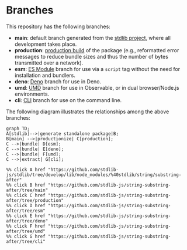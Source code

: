 <!--

@license Apache-2.0

Copyright (c) 2023 The Stdlib Authors.

Licensed under the Apache License, Version 2.0 (the "License");
you may not use this file except in compliance with the License.
You may obtain a copy of the License at

    http://www.apache.org/licenses/LICENSE-2.0

Unless required by applicable law or agreed to in writing, software
distributed under the License is distributed on an "AS IS" BASIS,
WITHOUT WARRANTIES OR CONDITIONS OF ANY KIND, either express or implied.
See the License for the specific language governing permissions and
limitations under the License.

-->

# Branches

This repository has the following branches:

-   **main**: default branch generated from the [stdlib project][stdlib-url], where all development takes place.
-   **production**: [production build][production-url] of the package (e.g., reformatted error messages to reduce bundle sizes and thus the number of bytes transmitted over a network).
-   **esm**: [ES Module][esm-url] branch for use via a `script` tag without the need for installation and bundlers.
-   **deno**: [Deno][deno-url] branch for use in Deno.
-   **umd**: [UMD][umd-url] branch for use in Observable, or in dual browser/Node.js environments.
-   **cli**: [CLI][cli-url] branch for use on the command line.

The following diagram illustrates the relationships among the above branches:

```mermaid
graph TD;
A[stdlib]-->|generate standalone package|B;
B[main] -->|productionize| C[production];
C -->|bundle| D[esm];
C -->|bundle| E[deno];
C -->|bundle| F[umd];
C -->|extract| G[cli];

%% click A href "https://github.com/stdlib-js/stdlib/tree/develop/lib/node_modules/%40stdlib/string/substring-after"
%% click B href "https://github.com/stdlib-js/string-substring-after/tree/main"
%% click C href "https://github.com/stdlib-js/string-substring-after/tree/production"
%% click D href "https://github.com/stdlib-js/string-substring-after/tree/esm"
%% click E href "https://github.com/stdlib-js/string-substring-after/tree/deno"
%% click F href "https://github.com/stdlib-js/string-substring-after/tree/umd"
%% click G href "https://github.com/stdlib-js/string-substring-after/tree/cli"
```

[stdlib-url]: https://github.com/stdlib-js/stdlib/tree/develop/lib/node_modules/%40stdlib/string/substring-after
[production-url]: https://github.com/stdlib-js/string-substring-after/tree/production
[deno-url]: https://github.com/stdlib-js/string-substring-after/tree/deno
[umd-url]: https://github.com/stdlib-js/string-substring-after/tree/umd
[esm-url]: https://github.com/stdlib-js/string-substring-after/tree/esm
[cli-url]: https://github.com/stdlib-js/string-substring-after/tree/cli